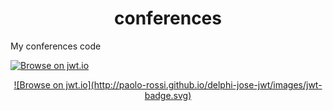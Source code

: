 # <div align="center">conferences</div>

My conferences code

<a href="http://jwt.io/" target="_blank">![Browse on jwt.io](http://paolo-rossi.github.io/delphi-jose-jwt/images/jwt-badge.svg)</a>

<div align="center"><a href="http://jwt.io/" target="_blank">![Browse on jwt.io](http://paolo-rossi.github.io/delphi-jose-jwt/images/jwt-badge.svg)</a></div>
